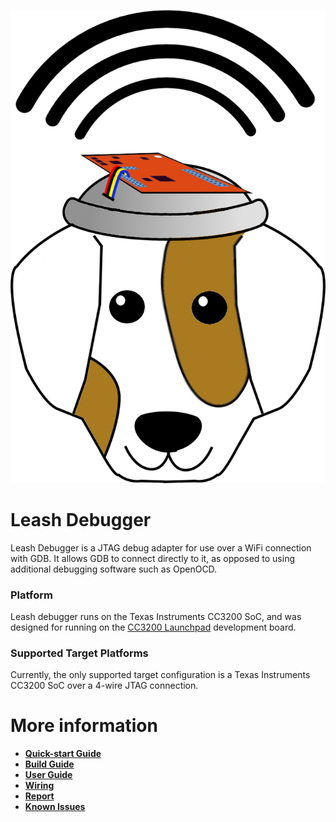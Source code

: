 ![...](/doc/images/leash_logo.png)

# Leash Debugger

Leash Debugger is a JTAG debug adapter for use over a WiFi connection with GDB. It allows GDB to connect directly to it, as opposed to using additional debugging software such as OpenOCD.

### Platform

Leash debugger runs on the Texas Instruments CC3200 SoC, and was designed for running on the [CC3200 Launchpad](http://processors.wiki.ti.com/index.php/CC32xx_LaunchPad_Hardware) development board. 

### Supported Target Platforms

Currently, the only supported target configuration is a Texas Instruments CC3200 SoC over a 4-wire JTAG connection.

# More information

* [**Quick-start Guide**](doc/QuickStart.md)
* [**Build Guide**](doc/BuildGuide.md)
* [**User Guide**](doc/UserGuide.md)
* [**Wiring**](doc/Wiring.md)
* [**Report**](doc/Report.md)
* [**Known Issues**](doc/KnownIssues.md)



